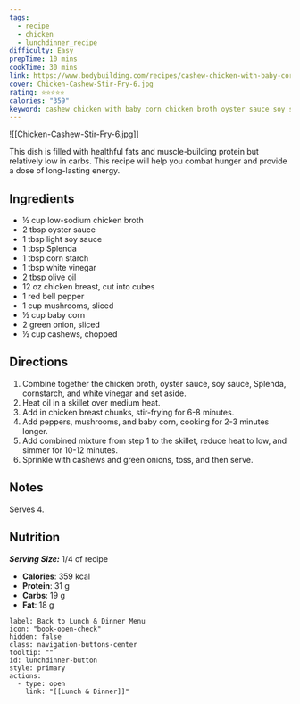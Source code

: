 ```yaml
---
tags:
  - recipe
  - chicken
  - lunchdinner_recipe
difficulty: Easy
prepTime: 10 mins
cookTime: 30 mins
link: https://www.bodybuilding.com/recipes/cashew-chicken-with-baby-corn
cover: Chicken-Cashew-Stir-Fry-6.jpg
rating: ⭐️⭐️⭐️⭐️⭐️
calories: "359"
keyword: cashew chicken with baby corn chicken broth oyster sauce soy sauce corn starch red bell pepper red bell peppers white vinegar mushrooms green onion scallions peanut peanuts
---
```


![[Chicken-Cashew-Stir-Fry-6.jpg]]

This dish is filled with healthful fats and muscle-building protein but relatively low in carbs. This recipe will help you combat hunger and provide a dose of long-lasting energy.

## Ingredients
- ½ cup low-sodium chicken broth
- 2 tbsp oyster sauce
- 1 tbsp light soy sauce
- 1 tbsp Splenda
- 1 tbsp corn starch
- 1 tbsp white vinegar
- 2 tbsp olive oil
- 12 oz chicken breast, cut into cubes
- 1 red bell pepper
- 1 cup mushrooms, sliced
- ½ cup baby corn
- 2 green onion, sliced
- ½ cup cashews, chopped


## Directions
1. Combine together the chicken broth, oyster sauce, soy sauce, Splenda, cornstarch, and white vinegar and set aside.
2. Heat oil in a skillet over medium heat.
3. Add in chicken breast chunks, stir-frying for 6-8 minutes.
4. Add peppers, mushrooms, and baby corn, cooking for 2-3 minutes longer.
5. Add combined mixture from step 1 to the skillet, reduce heat to low, and simmer for 10-12 minutes.
6. Sprinkle with cashews and green onions, toss, and then serve.

## Notes
Serves 4.

## Nutrition
***Serving Size:*** 1/4 of recipe
- **Calories**: 359 kcal
- **Protein**: 31 g
- **Carbs**: 19 g
- **Fat**: 18 g


```meta-bind-button
label: Back to Lunch & Dinner Menu
icon: "book-open-check"
hidden: false
class: navigation-buttons-center
tooltip: ""
id: lunchdinner-button
style: primary
actions:
  - type: open
    link: "[[Lunch & Dinner]]"

```
 
